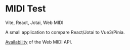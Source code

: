 # MIDI Test

Vite, React, Jotai, Web MIDI

A small application to compare React/Jotai to Vue3/Pinia. 

[Availability](https://caniuse.com/midi) of the Web MIDI API.
